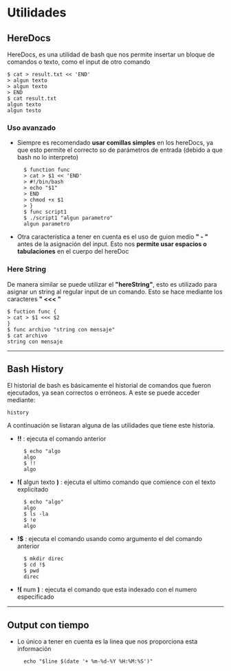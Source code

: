 # Utilidades

## HereDocs

HereDocs, es una utilidad de bash que nos permite insertar un bloque de comandos o texto, como el input de otro comando

    $ cat > result.txt << 'END'
    > algun texto
    > algun texto
    > END
    $ cat result.txt
    algun texto
    algun testo

### Uso avanzado

+ Siempre es recomendado **usar comillas simples** en los hereDocs, ya que esto permite el correcto so de parámetros de entrada (debido a que bash no lo interpreto)

        $ function func
        > cat > $1 << 'END'
        > #!/bin/bash
        > echo "$1"
        > END
        > chmod +x $1
        > }
        $ func script1
        $ ./script1 "algun parametro"
        algun parametro

+ Otra característica a tener en cuenta es el uso de  guion medio **" - "** antes de la asignación del input. Esto nos **permite usar espacios o tabulaciones** en el cuerpo del hereDoc

### Here String

De manera similar se puede utilizar el **"hereString"**, esto es utilizado para asignar un string al regular input de un comando. Esto se hace mediante los caracteres **" <<< "**

    $ fuction func {
    > cat > $1 <<< $2    
    }
    $ func archivo "string con mensaje"
    $ cat archivo
    string con mensaje

---

## Bash History

El historial de bash es básicamente el historial de comandos que fueron ejecutados, ya sean correctos o erróneos. A este se puede acceder mediante:

    history

A continuación se listaran alguna de las utilidades que tiene este historia.

+ **!!** : ejecuta el comando anterior

        $ echo "algo
        algo
        $ !!
        algo

+ **!(** algun texto **)** : ejecuta el ultimo comando que comience con el texto explicitado

        $ echo "algo"
        algo
        $ ls -la
        $ !e
        algo

+ **!$** : ejecuta el comando usando como argumento el del comando anterior

        $ mkdir direc
        $ cd !$
        $ pwd
        direc

+ **!(** num **)** : ejecuta el comando que esta indexado con el numero especificado

---

## Output con tiempo

+ Lo único a tener en cuenta es la linea que nos proporciona esta información

        echo "$line $(date '+ %m-%d-%Y %H:%M:%S')"
        